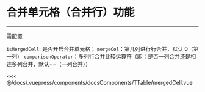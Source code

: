 # 合并单元格（合并行）功能

---

<common-code-format>
  <docsComponents-TTable-mergedCell slot="source"></docsComponents-TTable-mergedCell>
  需配置

`isMergedCell`: 是否开启合并单元格；
`mergeCol`：第几列进行行合并，默认 0（第一列）
`comparisonOperator`：多列行合并比较运算符（即：是否一列合并还是相连多列合并，默认==（一列合并））

<<< @/docs/.vuepress/components/docsComponents/TTable/mergedCell.vue
</common-code-format>

